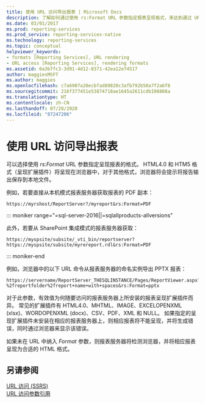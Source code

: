 ```yaml
---
title: 使用 URL 访问导出报表 | Microsoft Docs
description: 了解如何通过使用 rs:Format URL 参数指定报表呈现格式，来达到通过 URL 访问来导出报表的目的。
ms.date: 03/01/2017
ms.prod: reporting-services
ms.prod_service: reporting-services-native
ms.technology: reporting-services
ms.topic: conceptual
helpviewer_keywords:
- formats [Reporting Services], URL rendering
- URL access [Reporting Services], rendering formats
ms.assetid: 6a3b7fc3-3d91-4d12-8371-42ea12e74517
author: maggiesMSFT
ms.author: maggies
ms.openlocfilehash: c7a6907a20ecbfad89820c3afb792b50a7f2a6f8
ms.sourcegitcommit: 216f377451e53874718ae1645a2611cdb198808a
ms.translationtype: HT
ms.contentlocale: zh-CN
ms.lasthandoff: 07/28/2020
ms.locfileid: "87247206"
---
```

# <a name="export-a-report-using-url-access"></a>使用 URL 访问导出报表
  可以选择使用 *rs:Format* URL 参数指定呈现报表的格式。  HTML4.0 和 HTM5 格式（呈现扩展插件）将呈现在浏览器中，对于其他格式，浏览器将会提示将报告输出保存到本地文件。  
  
 例如，若要直接从本机模式报表服务器获取报表的 PDF 副本：  
  
```  
https://myrshost/ReportServer?/myreport&rs:Format=PDF  
```  

::: moniker range="=sql-server-2016||=sqlallproducts-allversions"
  
 此外，若要从 SharePoint 集成模式的报表服务器获取：  
  
```  
https://myspsite/subsite/_vti_bin/reportserver?https://myspsite/subsite/myrereport.rdl&rs:Format=PDF  
```  
 
::: moniker-end
 
 例如，浏览器中的以下 URL 命令从报表服务器的命名实例导出 PPTX 报表：  
  
```  
https://servername/ReportServer_THESQLINSTANCE/Pages/ReportViewer.aspx?%2freportfolder%2freport+name+with+spaces&rs:Format=pptx  
```  
  
 对于此参数，有效值为何随要访问的报表服务器上所安装的报表呈现扩展插件而异。 常见的扩展插件有 HTML4.0、MHTML、IMAGE、EXCELOPENXML (xlsx)、WORDOPENXML (docx)、CSV、PDF、XML 和 NULL。 如果指定的呈现扩展插件未安装在相应的报表服务器上，则相应报表将不能呈现，并将生成错误，同时通过浏览器来显示该错误。  
  
 如果未在 URL 中纳入 *Format* 参数，则报表服务器将检测浏览器，并将相应报表呈现为合适的 HTML 格式。  
  
## <a name="see-also"></a>另请参阅  
 [URL 访问 (SSRS)](../reporting-services/url-access-ssrs.md)   
 [URL 访问参数引用](../reporting-services/url-access-parameter-reference.md)  
  
  

